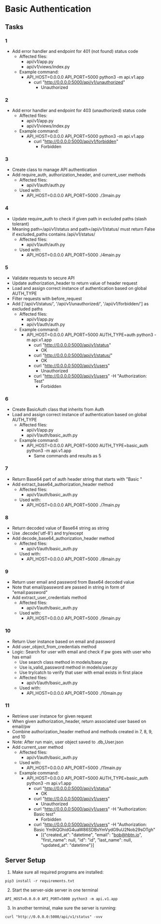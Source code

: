 # Basic Authentication

## Tasks

### 1
- Add error handler and endpoint for 401 (not found) status code
	- Affected files:
		- api/v1/app.py
		- api/v1/views/index.py
	- Example command:
		- API_HOST=0.0.0.0 API_PORT=5000 python3 -m api.v1.app
			- curl "http://0.0.0.0:5000/api/v1/unauthorized"
				- Unauthorized

### 2
- Add error handler and endpoint for 403 (unauthorized) status code
	- Affected files:
		- api/v1/app.py
		- api/v1/views/index.py
	- Example command:
		- API_HOST=0.0.0.0 API_PORT=5000 python3 -m api.v1.app
			- curl "http://0.0.0.0:5000/api/v1/forbidden"
				- Forbidden

### 3
- Create class to manage API authentication
- Add require_auth, authorization_header, and current_user methods
	- Affected files:
		- api/v1/auth/auth.py
	- Used with:
		- API_HOST=0.0.0.0 API_PORT=5000 ./3main.py

### 4
- Update require_auth to check if given path in excluded paths (slash tolerant)
- Meaning path=/api/v1/status and path=/api/v1/status/ must return False if excluded_paths contains /api/v1/status/
	- Affected files:
		- api/v1/auth/auth.py
	- Used with:
		- API_HOST=0.0.0.0 API_PORT=5000 ./4main.py

### 5
- Validate requests to secure API
- Update authorization_header to return value of header request
- Load and assign correct instance of authentication based on global AUTH_TYPE
- Filter requests with before_request
- Add ['/api/v1/status/', '/api/v1/unauthorized/', '/api/v1/forbidden/'] as excluded paths
	- Affected files:
		- api/v1/app.py
		- api/v1/auth/auth.py
	- Example command:
		- API_HOST=0.0.0.0 API_PORT=5000 AUTH_TYPE=auth python3 -m api.v1.app
			- curl "http://0.0.0.0:5000/api/v1/status"
				- OK
			- curl "http://0.0.0.0:5000/api/v1/status/"
				- OK
			- curl "http://0.0.0.0:5000/api/v1/users"
				- Unauthorized
			- curl "http://0.0.0.0:5000/api/v1/users" -H "Authorization: Test"
				- Forbidden

### 6
- Create BasicAuth class that inherits from Auth
- Load and assign correct instance of authentication based on global AUTH_TYPE
	- Affected files:
		- api/v1/app.py
		- api/v1/auth/basic_auth.py
	- Example command:
		- API_HOST=0.0.0.0 API_PORT=5000 AUTH_TYPE=basic_auth python3 -m api.v1.app
			- Same commands and results as 5

### 7
- Return Base64 part of auth header string that starts with "Basic "
- Add extract_base64_authorization_header method
	- Affected files:
		- api/v1/auth/basic_auth.py
	- Used with:
		- API_HOST=0.0.0.0 API_PORT=5000 ./7main.py

### 8
- Return decoded value of Base64 string as string
- Use .decode('utf-8') and try/except
- Add decode_base64_authorization_header method
	- Affected files:
		- api/v1/auth/basic_auth.py
	- Used with:
		- API_HOST=0.0.0.0 API_PORT=5000 ./8main.py

### 9
- Return user email and password from Base64 decoded value
- Note that email/password are passed in string in form of "email:password"
- Add extract_user_credentials method
	- Affected files:
		- api/v1/auth/basic_auth.py
	- Used with:
		- API_HOST=0.0.0.0 API_PORT=5000 ./9main.py

### 10
- Return User instance based on email and password
- Add user_object_from_credentials method
- Logic: Search for user with email and check if pw goes with user who has email
	- Use search class method in models/base.py
	- Use is_valid_password method in models/user.py
	- Use try/catch to verify that user with email exists in first place
	- Affected files:
		- api/v1/auth/basic_auth.py
	- Used with:
		- API_HOST=0.0.0.0 API_PORT=5000 ./10main.py

### 11
- Retrieve user instance for given request
- When given authorization_header, return associated user based on email/pw
- Combine authorization_header method and methods created in 7, 8, 9, and 10
- Note: After run main, user object saved to .db_User.json
- Add current_user method
	- Affected files:
		- api/v1/auth/basic_auth.py
	- Used with:
		- API_HOST=0.0.0.0 API_PORT=5000 ./11main.py
	- Example command:
		- API_HOST=0.0.0.0 API_PORT=5000 AUTH_TYPE=basic_auth python3 -m api.v1.app
			- curl "http://0.0.0.0:5000/api/v1/status"
				- OK
			- curl "http://0.0.0.0:5000/api/v1/users"
				- Unauthorized
			- curl "http://0.0.0.0:5000/api/v1/users" -H "Authorization: Basic test"
				- Forbidden
			- curl "http://0.0.0.0:5000/api/v1/users" -H "Authorization: Basic Ym9iQGhidG4uaW86SDBsYmVydG9uU2Nob29sOTgh"
				- [{"created_at": "datetime", "email": "bob@hbtn.io", "first_name": null, "id": "id", "last_name": null, "updated_at": "datetime"}]

## Server Setup

1. Make sure all required programs are installed:

```
pip3 install -r requirements.txt
```

2. Start the server-side server in one terminal

```
API_HOST=0.0.0.0 API_PORT=5000 python3 -m api.v1.app
```

3. In another terminal, make sure the server is running:

```
curl "http://0.0.0.0:5000/api/v1/status" -vvv
```
